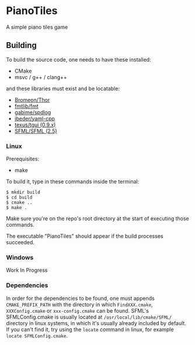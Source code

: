 # PianoTiles
A simple piano tiles game

## Building
To build the source code, one needs to have these installed:
 - CMake
 - msvc / g++ / clang++

and these libraries must exist and be locatable:
 - [Bromeon/Thor](https://github.com/Bromeon/Thor)
 - [fmtlib/fmt](https://github.com/fmtlib/fmt)
 - [gabime/spdlog](https://github.com/gabime/spdlog)
 - [jbeder/yaml-cpp](https://github.com/jbeder/yaml-cpp)
 - [texus/tgui (0.9.x)](https://github.com/texus/tgui)
 - [SFML/SFML (2.5)](https://github.com/SFML/SFML/)

### Linux
Prerequisites:
 - make

To build it, type in these commands inside the terminal:
```
$ mkdir build
$ cd build
$ cmake ..
$ make .
```
Make sure you're on the repo's root directory at the start of executing those commands.

The executable "PianoTiles" should appear if the build processes succeeded.

### Windows
Work In Progress

### Dependencies
In order for the dependencies to be found, one must appends `CMAKE_PREFIX_PATH` with the directory in which `FindXXX.cmake`, `XXXConfig.cmake` or `xxx-config.cmake` can be found. SFML's SFMLConfig.cmake is usually located at `/usr/local/lib/cmake/SFML/` directory in linux systems, in which it's usually already included by default. If you can't find it, try using the `locate` command in linux, for example `locate SFMLConfig.cmake`.
